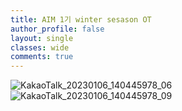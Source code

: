 ```yaml
---
title: AIM 1기 winter sesason OT
author_profile: false
layout: single
classes: wide
comments: true
---
```


![KakaoTalk_20230106_140445978_06](https://user-images.githubusercontent.com/120550652/210934655-a4e483b5-1c1c-4b91-bf57-c185697331de.jpg)
![KakaoTalk_20230106_140445978_09](https://user-images.githubusercontent.com/120550652/210934659-4bb6c648-5ff2-4852-8249-450e780a04ff.jpg)
